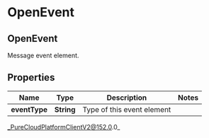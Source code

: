 # OpenEvent

## OpenEvent
Message event element.

## Properties

|Name | Type | Description | Notes|
|------------ | ------------- | ------------- | -------------|
| **eventType** | **String** | Type of this event element | |



_PureCloudPlatformClientV2@152.0.0_
